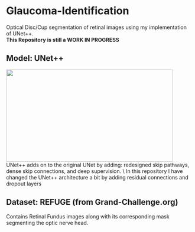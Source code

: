# Glaucoma-Identification
Optical Disc/Cup segmentation of retinal images using my implementation of UNet++. \
**This Repository is still a WORK IN PROGRESS** 

## Model: UNet++ 
<img src="https://miro.medium.com/max/658/1*ExIkm6cImpPgpetFW1kwyQ.png" width="450" height="250">
UNet++ adds on to the original UNet by adding: redesigned skip pathways, dense skip connections, and deep supervision. \
In this repository I have changed the UNet++ architecture a bit by adding residual connections and dropout layers 

## Dataset: REFUGE (from Grand-Challenge.org)
Contains Retinal Fundus images along with its corresponding mask segmenting the optic nerve head.
